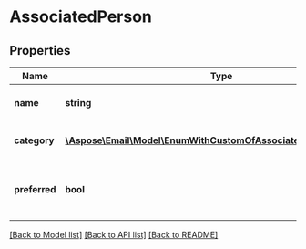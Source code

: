 # AssociatedPerson

## Properties
Name | Type | Description | Notes
------------ | ------------- | ------------- | -------------
**name** | **string** | Associated person's name. | [optional] 
**category** | [**\Aspose\Email\Model\EnumWithCustomOfAssociatedPersonCategory**](EnumWithCustomOfAssociatedPersonCategory.md) | Associated person's category. | [optional] 
**preferred** | **bool** | Defines whether associated person is preferred. | 



[[Back to Model list]](README.md#documentation-for-models) [[Back to API list]](README.md#documentation-for-api-endpoints) [[Back to README]](README.md)


